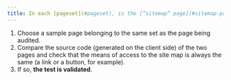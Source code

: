 ```yaml
---
title: In each [pageset](#pageset), is the [“sitemap” page](#sitemap-page) accessible from identical functionality?
---
```


1. Choose a sample page belonging to the same set as the page being audited.
2. Compare the source code (generated on the client side) of the two pages and check that the means of access to the site map is always the same (a link or a button, for example).
3. If so, **the test is validated**.
